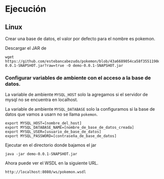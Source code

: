 # Ejecución
## Linux

Crear una base de datos, el valor por defecto para el nombre es pokemon.

Descargar el JAR de 

````
wget https://github.com/estebancabezudo/pokemon/blob/43a6689054ca58f3551190d45f2741b42b7e5fa1/demo-0.0.1-SNAPSHOT.jar?raw=true -O demo-0.0.1-SNAPSHOT.jar

````

### Configurar variables de ambiente con el acceso a la base de datos.

La variable de ambiente `MYSQL_HOST` solo la agregamos si el servidor de mysql no se encuentra en localhost.

La variable de ambiente `MYSQL_DATABASE` solo la configuramos si la base de datos que vamos a usarn no se llama `pokemon`.

````
export MYSQL_HOST=[nombre_del_host]
export MYSQL_DATABASE_NAME=[nombre_de_base_de_datos_creada]
export MYSQL_USER=[usuario_de_base_de_datos]
export MYSQL_PASSWORD=[contraseña_de_base_de_datos]
````

Ejecutar en el directorio donde bajamos el jar

````
java -jar demo-0.0.1-SNAPSHOT.jar
````

Ahora puede ver el WSDL en la siguiente URL.

````
http://localhost:8080/ws/pokemon.wsdl
````
